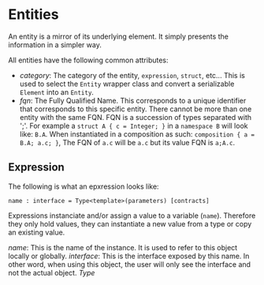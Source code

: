# Entities

An entity is a mirror of its underlying element. It simply presents the information in a simpler way.

All entities have the following common attributes:

- _category_: The category of the entity, `expression`, `struct`, etc... This is used to select the `Entity` wrapper class and convert
  a serializable `Element` into an `Entity`.
- _fqn_: The Fully Qualified Name. This corresponds to a unique identifier that corresponds to this specific entity. There
  cannot be more than one entity with the same FQN.
  FQN is a succession of types separated with ';'. For example a `struct A { c = Integer; }` in a `namespace B` will look like: `B.A`.
  When instantiated in a composition as such: `composition { a = B.A; a.c; }`, The FQN of `a.c` will be `a.c` but its value FQN is `a;A.c`.

## Expression

The following is what an epxression looks like:

```bdl
name : interface = Type<template>(parameters) [contracts]
```

Expressions instanciate and/or assign a value to a variable (`name`). Therefore they only hold values, they can instantiate a new value from a type
or copy an existing value.

_name_: This is the name of the instance. It is used to refer to this object locally or globally.
_interface_: This is the interface exposed by this name. In other word, when using this object, the user will only see the
interface and not the actual object.
_Type<template>_: The type of this object.
_contracts_: The contracts associated with this expression.
